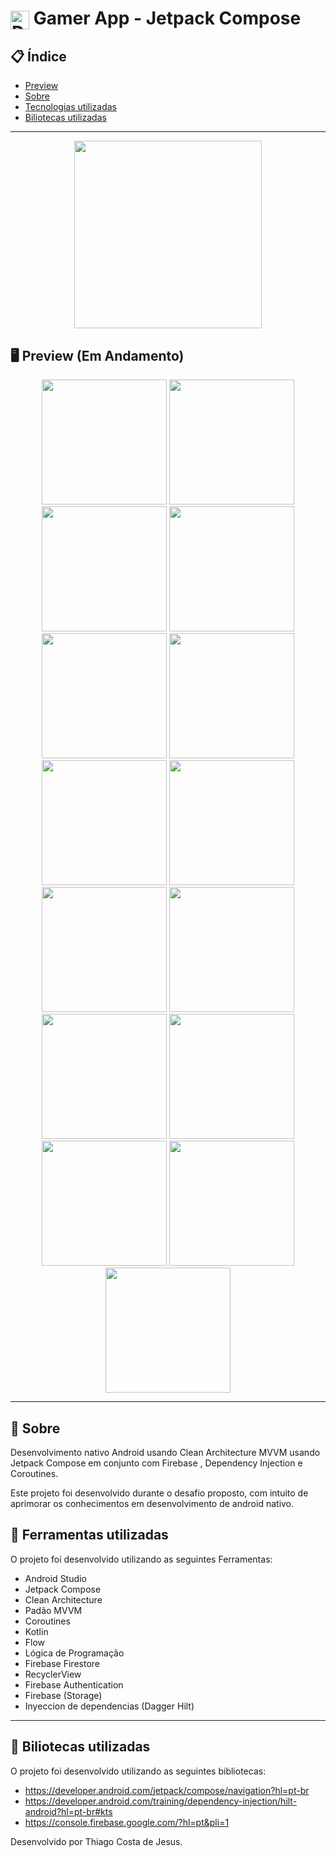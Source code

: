 
# <img align="center" alt="Daniel-HTML" height="30" width="30" src="https://cdn-icons-png.flaticon.com/512/1474/1474155.png"> Gamer App - Jetpack Compose

<div align="center">
</div>

## 📋 Índice

- [Preview](#-Preview)
- [Sobre](#-Sobre)
- [Tecnologias utilizadas](#-Ferramentas-utilizadas)
- [Biliotecas utilizadas](#-Biliotecas-utilizadas)

---

<div align="center">

<img src="https://user-images.githubusercontent.com/93166095/226715310-6c47a646-2eb7-4a84-a6e5-fd816268c155.gif" width="300">


 </div>

## 🖥 Preview (Em Andamento)

<div align="center">

<img src="https://github.com/thiago082882/Leal-Fitness/assets/93166095/ce59354d-e761-4650-ba3e-05fcbb1cfd0b" width="200">
<img src="https://github.com/thiago082882/Leal-Fitness/assets/93166095/0255cdec-df21-4009-9155-9b67c3492e3f" width="200">
<img src="https://github.com/thiago082882/Leal-Fitness/assets/93166095/6ae557ce-2535-44d5-b8cb-24dc6fa0008c" width="200">
<img src="https://github.com/thiago082882/Leal-Fitness/assets/93166095/07a78ff3-6477-4cb0-a6b4-ea87faf5dba7" width="200">
<img src="https://github.com/thiago082882/Leal-Fitness/assets/93166095/695d1909-313d-4d0f-bd65-22e4b05ba6cf" width="200">
<img src="https://github.com/thiago082882/Leal-Fitness/assets/93166095/ae7da664-cd8f-42ac-a315-b14a154afa75" width="200">
<img src="https://github.com/thiago082882/Leal-Fitness/assets/93166095/1c5ff22c-f8d3-4ff0-ad17-1f360f37fffb" width="200">
<img src="https://github.com/thiago082882/Leal-Fitness/assets/93166095/f4ddf3ab-cff9-4fff-9566-b7b2cc57e942" width="200">
<img src="https://github.com/thiago082882/Leal-Fitness/assets/93166095/52796e78-3094-480e-bd3e-e1a152fb5422" width="200">
<img src="https://github.com/thiago082882/Leal-Fitness/assets/93166095/5df086fc-f68b-4d02-8c74-df6027677412" width="200">
<img src="https://github.com/thiago082882/Leal-Fitness/assets/93166095/c47e0eba-e80e-4986-8605-21271d00003c" width="200">
<img src="https://github.com/thiago082882/Leal-Fitness/assets/93166095/32942711-7300-482f-aa64-b54012b7454e" width="200">
<img src="https://github.com/thiago082882/Leal-Fitness/assets/93166095/eba0cc1f-5948-4f7f-93c0-31c56e318546" width="200">
<img src="https://github.com/thiago082882/Leal-Fitness/assets/93166095/ce69c921-d135-48b8-a58a-adbc37e491d9" width="200">
<img src="https://github.com/thiago082882/Leal-Fitness/assets/93166095/f79b608c-650a-4d18-9b2d-bc867eb62a55" width="200">
</div>

---

## 📖 Sobre

Desenvolvimento nativo Android usando Clean Architecture  MVVM usando Jetpack Compose em conjunto com Firebase , Dependency Injection e Coroutines.

Este projeto foi desenvolvido durante o desafio proposto, com intuito de aprimorar os conhecimentos em desenvolvimento de android nativo.


## 🚀 Ferramentas utilizadas

O projeto foi desenvolvido utilizando as seguintes Ferramentas:

- Android Studio
- Jetpack Compose
- Clean Architecture
- Padão MVVM
- Coroutines
- Kotlin
- Flow
- Lógica de Programação
- Firebase Firestore
- RecyclerView
- Firebase Authentication
- Firebase (Storage)
- Inyeccion de dependencias (Dagger Hilt)

---

## 🚀 Biliotecas utilizadas

O projeto foi desenvolvido utilizando as seguintes bibliotecas:

- https://developer.android.com/jetpack/compose/navigation?hl=pt-br
- https://developer.android.com/training/dependency-injection/hilt-android?hl=pt-br#kts
- https://console.firebase.google.com/?hl=pt&pli=1


Desenvolvido por Thiago Costa de Jesus.
